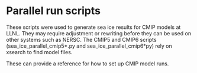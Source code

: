 # Parallel run scripts

These scripts were used to generate sea ice results for CMIP models at LLNL. They may require adjustment or rewriting before they can be used on other systems such as NERSC. The CMIP5 and CMIP6 scripts (sea_ice_parallel_cmip5*.py and sea_ice_parallel_cmip6*py) rely on xsearch to find model files.  

These can provide a reference for how to set up CMIP model runs.